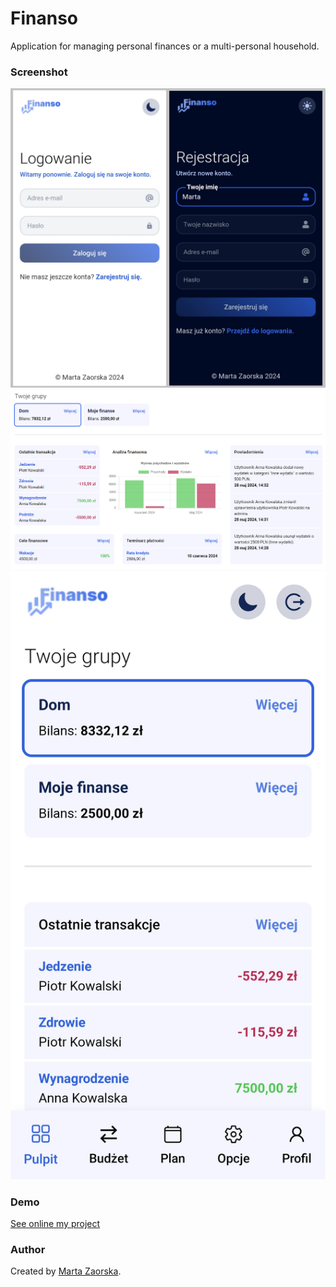 # Finanso

Application for managing personal finances or a multi-personal household.

### Screenshot

![](./screenshots/auth.png)
![](./screenshots/pulpit-desktop.png)
![](./screenshots/pulpit-mobile.jpg)


### Demo

[See online my project](https://finanso.vercel.app/)


### Author

Created by [Marta Zaorska](https://martazaorska.github.io/portfolio/).
